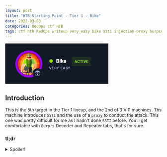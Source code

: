 ```yaml
---
layout: post
title: "HTB Starting Point - Tier 1 - Bike"
date: 2022-03-03
categories: RedOps ctf HTB
tags: ctf htb RedOps writeup very_easy bike ssti injection proxy burpsuite
---
```

<img src='/assets/img/ctf/htb/sp/tier1/bike/bike.PNG'/>

## Introduction

This is the 5th target in the Tier 1 lineup, and the 2nd of 3 VIP machines. Ths machine introduces `SSTI` and the use of a `proxy` to conduct the attack. This one was pretty difficult for me as I hadn't done `SSTI` before. You'll get comfortable with `Burp's` Decoder and Repeater tabs, that's for sure.

### tl;dr                                                                                      
<details>                                                                                      
  <summary>Spoiler!</summary>                                                                  

   1. Scan results indicate there is a webserver running Node.js. We identify which framework is running using `SSTI`; the framework is `Handlebars`. <br/>                                   
   2. Capture the POST request via `Burpsuite` and load the request into Repeater.<br/>
   3. Use exploits from sources like [Hacktricks](https://book.hacktricks.xyz/pentesting-web/ssti-server-side-template-injection). Encode the payloads in Decoder as "URL" and troubleshoot the responses until there is a reponse. <br/>
   4. Use the global var `process` to get `mainModule`, check `whoami` to verify `root`. <br/>
   5. `ls` to verify the flag is available, then `cat` it out. <br/>                        
   <figure><img src='/assets/img/ctf/htb/sp/tier1/bike/bike5.gif'/> <figcaption>sHAre tHe ROaD bR0</figcaption></figure>

## Establishing a Connection and Initial Scan

Spawn the bastard and get vpn going.

I've confirmed the target is reachable with a `ping`.

Start the default `nmap` scan and let it run while we complete the tasklist.

<img src='/assets/img/ctf/htb/sp/tier1/bike/1nmap.png'/>

## The Tasklist

### Task 1
#### What TCP ports does nmap identify as open? Answer with a list of ports seperated by commas with no spaces, from low to high.

`NMAP` shows ports `22,80` as open.

### Task 2
#### What software is running the service listening on the http/web port identified in the first question?

<img src='/assets/img/ctf/htb/sp/tier1/bike/2node.png'/>

`node.js`

### Task 3
#### What is the name of the Web Framework according to Wappalyzer?

`express`

### Task 4 
#### What is the name of the vulnerability we test for by submitting`?

`Server Side Template Injection` aka `SSTI`. This is similar to `SQLi` in that the input field presented to end-users is not sanitized properly, and therefore allows for code to be passed and interpreted to the backend. However, `SSTI` injects commands to the webserver framework rather than a DB in the instance of `SQLi`.

### Task 5
#### What is the templating engine being used within Node.JS?

We can identify the template using some unique strings that will return status/error codes that validate if there is a targeted template in use. We'll be entering these into the `email` field on the webserver's landing page:

<img src='/assets/img/ctf/htb/sp/tier1/bike/3email.png'/>

I referenced Hacktricks for their `SSTI` testing methodology here: [Hacktricks SSTI](https://book.hacktricks.xyz/pentesting-web/ssti-server-side-template-injection)

There are several expressions to try:

`{{7*7}}
${7*7}
<%= 7*7 %>
${{7*7}}
#{7*7}
`
<img src='/assets/img/ctf/htb/sp/tier1/bike/4inject.png'/>

After testing a few, the `{{7*7}}` expression returns some results:

<img src='/assets/img/ctf/htb/sp/tier1/bike/5handlebars.png'/>

The template in use is `Handlebars`. Hacktricks has a section for attacking the template further down the page: [Handlebars Template Injection Payload on HackTricks](https://book.hacktricks.xyz/pentesting-web/ssti-server-side-template-injection#handlebars-nodejs)


### Task 6
#### What is the name of the BurpSuite tab used to encode text?

The payload for Handlebars looks like in needs to be passed via POST from the webform submission. 

<img src='/assets/img/ctf/htb/sp/tier1/bike/6foxyproxy.png'/>>

<img src='/assets/img/ctf/htb/sp/tier1/bike/6foxydetails.png'/>

I set up `FoxyProxy` to redirect the request to `Burpsuite` to capture.

<img src='/assets/img/ctf/htb/sp/tier1/bike/6burpproxy.png'/>

With that setup, I then launched `Burpsuite`. If you are not familiar with setting up the proxy, check the following:

1. `Proxy` tab - this section will contain the relevant details to configure/
2. `Options` subtab - check here to see if you have an interface defined. 
3. If not, set to `127.0.0.1` (localhost) and set the port to match what was set in `FoxyProxy`.
4. Modify the intercept rules as needed, but I've left these as default

With that done, the answer to this task is `Decoder`.

### Task 7
#### In order to send special characters in our payload in an HTTP request, we'll encode the payload. What type of encoding do we use?

<img src='/assets/img/ctf/htb/sp/tier1/bike/6burpdecoder.png'/>

1. This is the Decoder tab
2.  The payload will be entered here. 
3. Despite the name, we will be `encoding` the payload rather than decoding. This dropdown has many options. Remember that POST variables are sent via URL, so we need to encode in the `URL` type.
4. Once `URL` has been selection, we see the transformed string below to copy into the `Repeater`tab.


### Task 8
#### When we use a payload from HackTricks to try to run system commands, we get an error back. What is "not defined" in the response error?

<img src='/assets/img/ctf/htb/sp/tier1/bike/6burpequest.png'/>

The next step of the attack is to load the Repeater.

<img src='/assets/img/ctf/htb/sp/tier1/bike/6burprequst2.png'/>

 We need to copy and paste the encoded payload from the Decoder tab to the Repeater, specifically the POST variable 'email'. 

<img src='/assets/img/ctf/htb/sp/tier1/bike/6burpresponse.png'/>

1. We hit `send` to forward the payload to the target
2. Th target responds. We see there is an errror. Looks like `require` is not defined.

<figure><img src='/assets/img/ctf/htb/sp/tier1/bike/bike.gif'/><figcaption>Our first error on this box. The first of *many*. </figcaption></figure>

### Task 9
#### What variable is the name of the top-level scope in Node.JS?

I had to look the error up. Essentially, the `require` function is out-of-scope of the application we are attacking. We need to find a function that it can access. These are called `global` variables. 

### Task 10
####  By exploiting this vulnerability, we get command execution as the user that the webserver is running as. What is the name of that user?

<img src='/assets/img/ctf/htb/sp/tier1/bike/8decoder.png'/>

The first global var we try is `process`. We enter the above back to the decoder...

<img src='/assets/img/ctf/htb/sp/tier1/bike/6burpderesponse.png'/>

...and receive the following response when sent via the Repeater. The `process` var was in-scope!

<img src='/assets/img/ctf/htb/sp/tier1/bike/6burpdecoder2.png'/>

We try again, this time getting the mainModule object.

<img src='/assets/img/ctf/htb/sp/tier1/bike/6burpderesponse3.png'/>

The object is returned successfully.

<img src='/assets/img/ctf/htb/sp/tier1/bike/6burpdecoder4.png'/>

Time to check who we are running as. 

<img src='/assets/img/ctf/htb/sp/tier1/bike/6burpdresponse4.png'/>

`root`

<figure><img src='/assets/img/ctf/htb/sp/tier1/bike/oh.gif'/><figcaption>scandalous</figcaption></figure>

## Capturing the Flag

Time to get the flag.

<img src='/assets/img/ctf/htb/sp/tier1/bike/6burpdecoder5.png'/>

We push an `ls` to see what files are in the current directory.

<img src='/assets/img/ctf/htb/sp/tier1/bike/6burpresponse5.png'/>

The flag is in the current working directory. Neat.

<img src='/assets/img/ctf/htb/sp/tier1/bike/6burpdecode6.png'/>

`Cat` it out...

<img src='/assets/img/ctf/htb/sp/tier1/bike/9flag.png'/>

And we got it. 

<figure><img src='/assets/img/ctf/htb/sp/tier1/bike/bike2.gif'/><figcaption>All of my attempts at this task. </figcaption></figure>


## Lessons Learned

* [SSTI](https://book.hacktricks.xyz/pentesting-web/ssti-server-side-template-injection) attacks for webforms can be viable. Walk the identification expressions to see if the template can be identified, and then exploited
* `Burpsuite` is pretty handy for these things. I know, understatement of the century
* Errors returned from exploits are just as helpful as getting data at times. Adjust the payload based off of research of the error.
* I really, really don't like those bicyclists that run stop signs, yet want to be treated like vehicles. And you look like dorks in those bike suits!

<figure><img src='/assets/img/ctf/htb/sp/tier1/bike/bike3.gif'/><figcaption>A group of cyclists is reffered to as an aneurism.</figcaption></figure>
